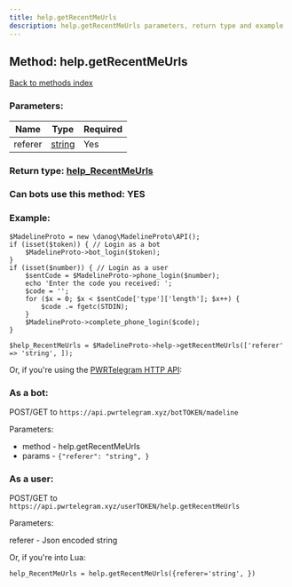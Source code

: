 ```yaml
---
title: help.getRecentMeUrls
description: help.getRecentMeUrls parameters, return type and example
---
```

## Method: help.getRecentMeUrls  
[Back to methods index](index.md)


### Parameters:

| Name     |    Type       | Required |
|----------|---------------|----------|
|referer|[string](../types/string.md) | Yes|


### Return type: [help\_RecentMeUrls](../types/help_RecentMeUrls.md)

### Can bots use this method: **YES**


### Example:


```
$MadelineProto = new \danog\MadelineProto\API();
if (isset($token)) { // Login as a bot
    $MadelineProto->bot_login($token);
}
if (isset($number)) { // Login as a user
    $sentCode = $MadelineProto->phone_login($number);
    echo 'Enter the code you received: ';
    $code = '';
    for ($x = 0; $x < $sentCode['type']['length']; $x++) {
        $code .= fgetc(STDIN);
    }
    $MadelineProto->complete_phone_login($code);
}

$help_RecentMeUrls = $MadelineProto->help->getRecentMeUrls(['referer' => 'string', ]);
```

Or, if you're using the [PWRTelegram HTTP API](https://pwrtelegram.xyz):

### As a bot:

POST/GET to `https://api.pwrtelegram.xyz/botTOKEN/madeline`

Parameters:

* method - help.getRecentMeUrls
* params - `{"referer": "string", }`



### As a user:

POST/GET to `https://api.pwrtelegram.xyz/userTOKEN/help.getRecentMeUrls`

Parameters:

referer - Json encoded string




Or, if you're into Lua:

```
help_RecentMeUrls = help.getRecentMeUrls({referer='string', })
```


